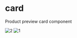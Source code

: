 # card
Product preview card component

![2](https://user-images.githubusercontent.com/78378657/232044334-611699d9-c7eb-4f83-af70-92389f616e65.PNG)
![1](https://user-images.githubusercontent.com/78378657/232044350-be068f13-ce5f-4620-a035-ccb25e57b4a2.PNG)
